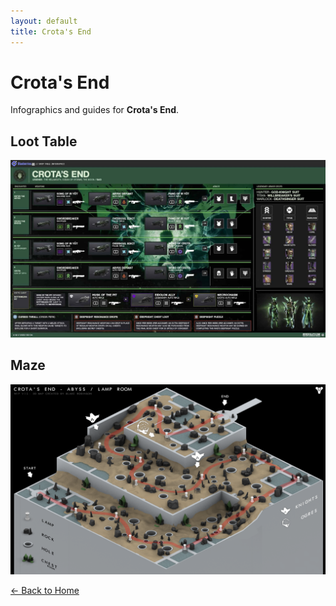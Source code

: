 ```yaml
---
layout: default
title: Crota's End
---
```


<div class="container">

# Crota's End

Infographics and guides for **Crota's End**.

## Loot Table

![Loot Table](imgs/ce_loot.jpg)

## Maze

![Maze](imgs/ce_maze.png)

[← Back to Home](../../index.html)
</div>